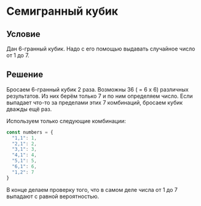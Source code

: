 # Семигранный кубик

## Условие
Дан 6-гранный кубик. Надо с его помощью выдавать случайное число от 1 до 7.

## Решение
Бросаем 6-гранный кубик 2 раза. Возможны 36 ( = 6 х 6) различных результатов. Из них берём только 7 и по ним определяем число. Если выпадает что-то за пределами этих 7 комбинаций, бросаем кубик дважды ещё раз.

Используем только следующие комбинации:
```js
const numbers = {
  "1,1": 1,
  "2,1": 2,
  "3,1": 3,
  "4,1": 4,
  "5,1": 5,
  "6,1": 6,
  "1,2": 7
}
```

В конце делаем проверку того, что в самом деле числа от 1 до 7 выпадают с равной вероятностью.
